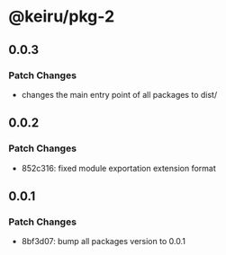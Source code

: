 # @keiru/pkg-2

## 0.0.3

### Patch Changes

- changes the main entry point of all packages to dist/

## 0.0.2

### Patch Changes

- 852c316: fixed module exportation extension format

## 0.0.1

### Patch Changes

- 8bf3d07: bump all packages version to 0.0.1
